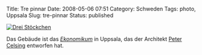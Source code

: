 Title: Tre pinnar
Date: 2008-05-06 07:51
Category: Schweden
Tags: photo, Uppsala
Slug: tre-pinnar
Status: published

[![Drei
Stöckchen](/pic/trepinn_s.jpg "Drei Stöckchen")](/pic/trepinn_l.jpg)

Das Gebäude ist das
[*Ekonomikum*](http://sv.wikipedia.org/wiki/Ekonomikum) in Uppsala, das
der Architekt [Peter
Celsing](http://de.wikipedia.org/wiki/Peter_Celsing) entworfen hat.

